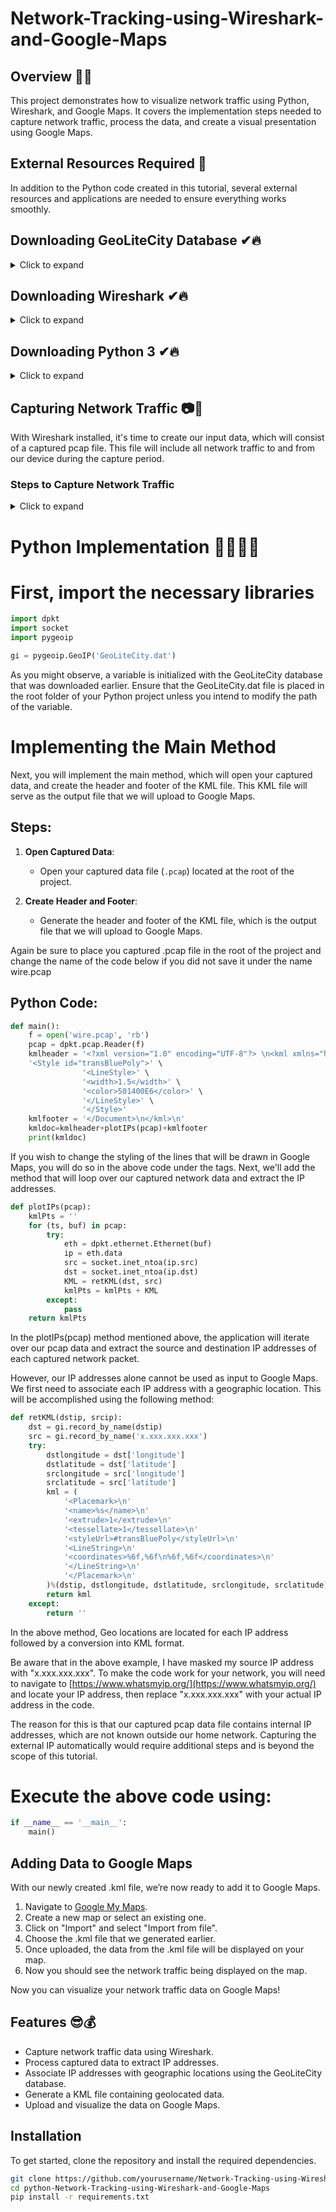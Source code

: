 # Network-Tracking-using-Wireshark-and-Google-Maps

## Overview 👀🎯
This project demonstrates how to visualize network traffic using Python, Wireshark, and Google Maps. It covers the implementation steps needed to capture network traffic, process the data, and create a visual presentation using Google Maps.

## External Resources Required 👀
In addition to the Python code created in this tutorial, several external resources and applications are needed to ensure everything works smoothly.


## Downloading GeoLiteCity Database ✔🔥
<details>
  <summary>Click to expand</summary>
  
First, you will need to download the GeoLiteCity database. This database is used to translate an IP address into a geolocation (longitude & latitude).

### Steps to Download 🔥❗

1. **Access the Database**:
   - Visit the [GeoLiteCity Database GitHub repository](https://github.com/mbcc2006/GeoLiteCity-data).

2. **Download the Database**:
   - Clone the repository or download the ZIP file.
   ```bash
   git clone https://github.com/mbcc2006/GeoLiteCity-data.git

3. **Integrate with Your Project**:
    - Ensure the GeoLiteCity database files are accessible from your project. You will use these files to translate IP addresses into geolocation coordinates.      
</details>

## Downloading Wireshark ✔🔥
<details>
  <summary>Click to expand</summary>
  
In addition to the GeoLiteCity database, you will also need the Wireshark application to capture network traffic on your device. The captured traffic will serve as input to our Python script and will be visualized using Google Maps.


### Steps to Download and Install Wireshark 🔥❗

1. **Access the Wireshark Website**:
   - Visit the [Wireshark download page](https://www.wireshark.org/).

2. **Download Wireshark**:
   - Choose the appropriate version for your operating system (Windows, macOS, Linux).
   
3. **Configure Wireshark**:
   - Open Wireshark and configure it to capture network traffic on your desired network interface.
   - Start capturing traffic and save the capture file for use with your Python script.

With Wireshark installed and configured, you can capture the network traffic data that will be processed and visualized using Google Maps in the subsequent steps of the readme.
</details>

## Downloading Python 3 ✔🔥
<details>
  <summary>Click to expand</summary>
  
The final resource you'll need is Python 3, required to run and compile the code in this tutorial. If you do not already have Python installed on your device, you can download it from the official Python website.

### Steps to Download and Install Python 3 🔥❗

1. **Access the Python Website**:
   - Visit the [official Python download page](https://www.python.org/downloads/).

2. **Download Python 3**:
   - Choose the latest version of Python 3.x for your operating system (Windows, macOS, Linux).
   - Download the installer and follow the installation instructions provided.

3. **Verify the Installation**:
   - Open a terminal or command prompt.
   - Run the following command to verify that Python 3 is installed correctly:
     ```bash
     python3 --version
     ```
   - Ensure the version displayed is Python 3.x.x.

With Python 3 installed on your device, you will be ready to compile and run the Python scripts provided in this readme to process and visualize network traffic data using Google Maps.
</details>

## Capturing Network Traffic 📷📸
With Wireshark installed, it's time to create our input data, which will consist of a captured pcap file. This file will include all network traffic to and from our device during the capture period.

### Steps to Capture Network Traffic
<details>
  <summary>Click to expand</summary>
  
1. **Open Wireshark**:
   - Launch the Wireshark application on your device.

2. **Select a Network Interface**:
   - Choose the network interface you want to capture traffic from (e.g., Wi-Fi, Ethernet).
   - Double-click on the interface to start capturing.
  
     <div> 
       <img src="https://github.com/Kumarabhijeet1608/Network-Tracking-using-Wireshark-and-Google-Maps/blob/main/1.png" /> 
     </div>

When selecting an interface, Wireshark automatically starts a new capture, which is why you immediately get prompted with network traffic.

3. **Start Capturing Traffic**:
   - Wireshark will begin capturing all network traffic on the selected interface.
   - Perform the network activities you want to monitor during this capture period.

     <div> 
       <img src="https://img.shields.io/badge/-Microsoft_Sentinel-0078D4?&style=for-the-badge&logo=Microsoft&logoColor=white" /> 
     </div>

4. **Stop the Capture**:
   - After you have captured sufficient data, click on the red square (Stop) button in Wireshark to stop the capture.

Once the capture has been stopped you need to export the captured data in pcap format, this can be done by clicking File -> Export Specified Packets.
      <div> 
         <img src="https://img.shields.io/badge/-Microsoft_Sentinel-0078D4?&style=for-the-badge&logo=Microsoft&logoColor=white" /> 
      </div>

5. **Save the Capture File**:
   - Go to `File > Save As` and choose a location to save the captured data.
   - Save the file with a `.pcap` extension. Ex: wire.pcap

     <div> 
       <img src="https://img.shields.io/badge/-Microsoft_Sentinel-0078D4?&style=for-the-badge&logo=Microsoft&logoColor=white" /> 
     </div>
     
This pcap file will serve as the input for our Python script and will be the data displayed on Google Maps in the subsequent steps of the readme.
</details>

# Python Implementation 👩‍💻👨‍💻
# First, import the necessary libraries

```python
import dpkt
import socket
import pygeoip

gi = pygeoip.GeoIP('GeoLiteCity.dat')
```

As you might observe, a variable is initialized with the GeoLiteCity database that was downloaded earlier. Ensure that the GeoLiteCity.dat file is placed in the root folder of your Python project unless you intend to modify the path of the variable.

# Implementing the Main Method
Next, you will implement the main method, which will open your captured data, and create the header and footer of the KML file. This KML file will serve as the output file that we will upload to Google Maps.

## Steps:

1. **Open Captured Data**:
   - Open your captured data file (`.pcap`) located at the root of the project.

2. **Create Header and Footer**:
   - Generate the header and footer of the KML file, which is the output file that we will upload to Google Maps.
  
Again be sure to place you captured .pcap file in the root of the project and change the name of the code below if you did not save it under the name wire.pcap

## Python Code:

```python
def main():
    f = open('wire.pcap', 'rb')
    pcap = dpkt.pcap.Reader(f)
    kmlheader = '<?xml version="1.0" encoding="UTF-8"?> \n<kml xmlns="http://www.opengis.net/kml/2.2">\n<Document>\n'\
    '<Style id="transBluePoly">' \
                '<LineStyle>' \
                '<width>1.5</width>' \
                '<color>501400E6</color>' \
                '</LineStyle>' \
                '</Style>'
    kmlfooter = '</Document>\n</kml>\n'
    kmldoc=kmlheader+plotIPs(pcap)+kmlfooter
    print(kmldoc)
```
If you wish to change the styling of the lines that will be drawn in Google Maps, you will do so in the above code under the <style></style> tags.
Next, we'll add the method that will loop over our captured network data and extract the IP addresses.

```python
def plotIPs(pcap):
    kmlPts = ''
    for (ts, buf) in pcap:
        try:
            eth = dpkt.ethernet.Ethernet(buf)
            ip = eth.data
            src = socket.inet_ntoa(ip.src)
            dst = socket.inet_ntoa(ip.dst)
            KML = retKML(dst, src)
            kmlPts = kmlPts + KML
        except:
            pass
    return kmlPts
```

In the plotIPs(pcap) method mentioned above, the application will iterate over our pcap data and extract the source and destination IP addresses of each captured network packet.

However, our IP addresses alone cannot be used as input to Google Maps. We first need to associate each IP address with a geographic location. This will be accomplished using the following method:

```python
def retKML(dstip, srcip):
    dst = gi.record_by_name(dstip)
    src = gi.record_by_name('x.xxx.xxx.xxx')
    try:
        dstlongitude = dst['longitude']
        dstlatitude = dst['latitude']
        srclongitude = src['longitude']
        srclatitude = src['latitude']
        kml = (
            '<Placemark>\n'
            '<name>%s</name>\n'
            '<extrude>1</extrude>\n'
            '<tessellate>1</tessellate>\n'
            '<styleUrl>#transBluePoly</styleUrl>\n'
            '<LineString>\n'
            '<coordinates>%6f,%6f\n%6f,%6f</coordinates>\n'
            '</LineString>\n'
            '</Placemark>\n'
        )%(dstip, dstlongitude, dstlatitude, srclongitude, srclatitude)
        return kml
    except:
        return ''
```
In the above method, Geo locations are located for each IP address followed by a conversion into KML format.

Be aware that in the above example, I have masked my source IP address with "x.xxx.xxx.xxx". To make the code work for your network, you will need to navigate to [https://www.whatsmyip.org/](https://www.whatsmyip.org/) and locate your IP address, then replace "x.xxx.xxx.xxx" with your actual IP address in the code.

The reason for this is that our captured pcap data file contains internal IP addresses, which are not known outside our home network. Capturing the external IP automatically would require additional steps and is beyond the scope of this tutorial.

# Execute the above code using:

```python
if __name__ == '__main__':
    main()
```

## Adding Data to Google Maps

With our newly created .kml file, we’re now ready to add it to Google Maps. 

1. Navigate to [Google My Maps](https://www.google.com/mymaps).
2. Create a new map or select an existing one.
3. Click on "Import" and select "Import from file".
4. Choose the .kml file that we generated earlier.
5. Once uploaded, the data from the .kml file will be displayed on your map.
6. Now you should see the network traffic being displayed on the map.

Now you can visualize your network traffic data on Google Maps!


## Features 😎💰
- Capture network traffic data using Wireshark.
- Process captured data to extract IP addresses.
- Associate IP addresses with geographic locations using the GeoLiteCity database.
- Generate a KML file containing geolocated data.
- Upload and visualize the data on Google Maps.


## Installation
To get started, clone the repository and install the required dependencies.

```bash
git clone https://github.com/yourusername/Network-Tracking-using-Wireshark-and-Google-Maps.git
cd python-Network-Tracking-using-Wireshark-and-Google-Maps
pip install -r requirements.txt
